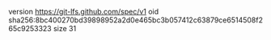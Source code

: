 version https://git-lfs.github.com/spec/v1
oid sha256:8bc400270bd39898952a2d0e465bc3b057412c63879ce6514508f265c9253323
size 31
